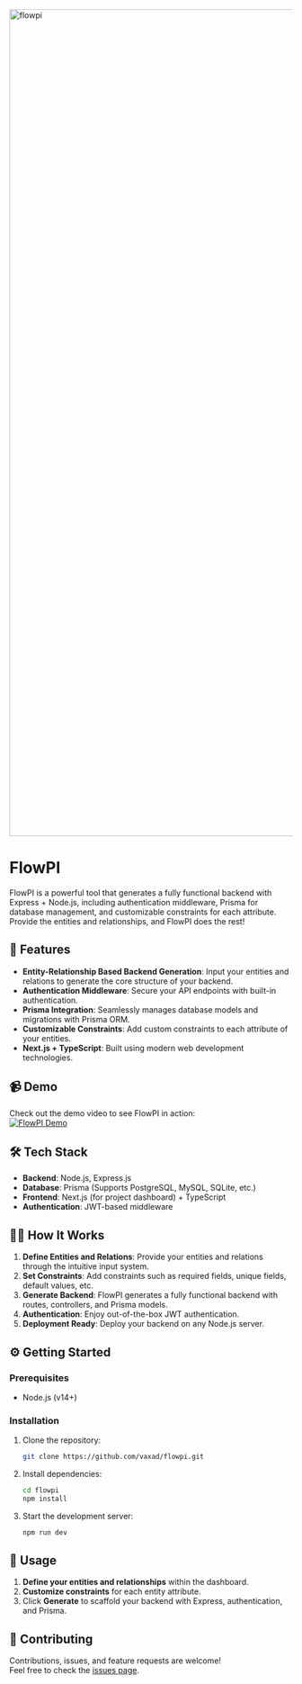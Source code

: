 <img width="1470" alt="flowpi" src="https://res.cloudinary.com/db670bhmc/image/upload/v1727617717/Screenshot_2024-09-29_at_7.18.16_PM_fbyfvd.png">

# FlowPI

FlowPI is a powerful tool that generates a fully functional backend with Express + Node.js, including authentication middleware, Prisma for database management, and customizable constraints for each attribute. Provide the entities and relationships, and FlowPI does the rest!

## 🚀 Features

- **Entity-Relationship Based Backend Generation**: Input your entities and relations to generate the core structure of your backend.
- **Authentication Middleware**: Secure your API endpoints with built-in authentication.
- **Prisma Integration**: Seamlessly manages database models and migrations with Prisma ORM.
- **Customizable Constraints**: Add custom constraints to each attribute of your entities.
- **Next.js + TypeScript**: Built using modern web development technologies.

## 📹 Demo

Check out the demo video to see FlowPI in action:  
[![FlowPI Demo](https://img.youtube.com/vi/bAbmS45fAhA/0.jpg)](https://youtu.be/bAbmS45fAhA)

## 🛠️ Tech Stack

- **Backend**: Node.js, Express.js
- **Database**: Prisma (Supports PostgreSQL, MySQL, SQLite, etc.)
- **Frontend**: Next.js (for project dashboard) + TypeScript
- **Authentication**: JWT-based middleware

## 🧑‍💻 How It Works

1. **Define Entities and Relations**: Provide your entities and relations through the intuitive input system.
2. **Set Constraints**: Add constraints such as required fields, unique fields, default values, etc.
3. **Generate Backend**: FlowPI generates a fully functional backend with routes, controllers, and Prisma models.
4. **Authentication**: Enjoy out-of-the-box JWT authentication.
5. **Deployment Ready**: Deploy your backend on any Node.js server.

## ⚙️ Getting Started

### Prerequisites

- Node.js (v14+)

### Installation

1. Clone the repository:
   ```bash
   git clone https://github.com/vaxad/flowpi.git
   ```
2. Install dependencies:
   ```bash
   cd flowpi
   npm install
   ```
4. Start the development server:
   ```bash
   npm run dev
   ```

## 🔧 Usage

1. **Define your entities and relationships** within the dashboard.
2. **Customize constraints** for each entity attribute.
3. Click **Generate** to scaffold your backend with Express, authentication, and Prisma.

## 🤝 Contributing

Contributions, issues, and feature requests are welcome!  
Feel free to check the [issues page](https://github.com/vaxad/flowpi/issues).
